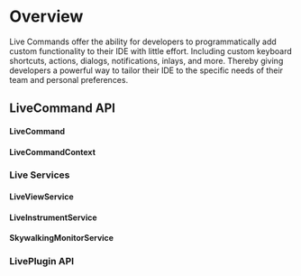 # Overview

Live Commands offer the ability for developers to programmatically add custom functionality to their IDE with little effort. Including custom keyboard shortcuts, actions, dialogs, notifications, inlays, and more. Thereby giving developers a powerful way to tailor their IDE to the specific needs of their team and personal preferences. 



## LiveCommand API

#### LiveCommand
#### LiveCommandContext

### Live Services
#### LiveViewService
#### LiveInstrumentService
#### SkywalkingMonitorService

### LivePlugin API

